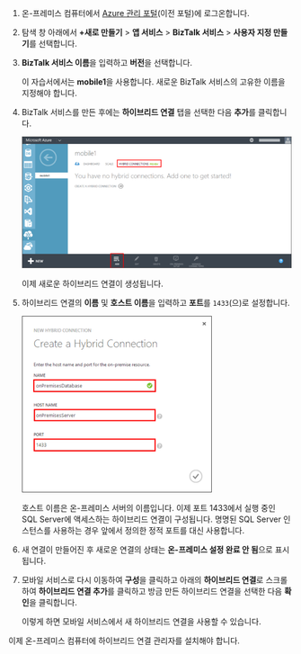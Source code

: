 
1. 온-프레미스 컴퓨터에서 [Azure 관리 포털](http://manager.windowsazure.com)(이전 포털)에 로그온합니다.

2. 탐색 창 아래에서 **+새로 만들기** > **앱 서비스** > **BizTalk 서비스** > **사용자 지정 만들기**를 선택합니다.

3. **BizTalk 서비스 이름**을 입력하고 **버전**을 선택합니다.

	이 자습서에서는 **mobile1**을 사용합니다. 새로운 BizTalk 서비스의 고유한 이름을 지정해야 합니다.

4. BizTalk 서비스를 만든 후에는 **하이브리드 연결** 탭을 선택한 다음 **추가**를 클릭합니다.

	![하이브리드 연결 추가](./media/hybrid-connections-create-new/3.png)

	이제 새로운 하이브리드 연결이 생성됩니다.

5. 하이브리드 연결의 **이름** 및 **호스트 이름**을 입력하고 **포트**를 `1433`(으)로 설정합니다.
  
	![하이브리드 연결 구성](./media/hybrid-connections-create-new/4.png)

	호스트 이름은 온-프레미스 서버의 이름입니다. 이제 포트 1433에서 실행 중인 SQL Server에 액세스하는 하이브리드 연결이 구성됩니다. 명명된 SQL Server 인스턴스를 사용하는 경우 앞에서 정의한 정적 포트를 대신 사용합니다.

6. 새 연결이 만들어진 후 새로운 연결의 상태는 **온-프레미스 설정 완료 안 됨**으로 표시됩니다.

7. 모바일 서비스로 다시 이동하여 **구성**을 클릭하고 아래의 **하이브리드 연결**로 스크롤하여 **하이브리드 연결 추가**를 클릭하고 방금 만든 하이브리드 연결을 선택한 다음 **확인**을 클릭합니다.

    이렇게 하면 모바일 서비스에서 새 하이브리드 연결을 사용할 수 있습니다.

이제 온-프레미스 컴퓨터에 하이브리드 연결 관리자를 설치해야 합니다.

<!---HONumber=62-->